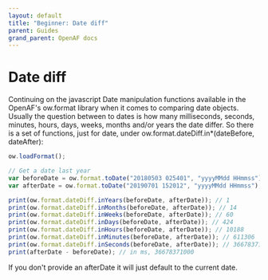 ```yaml
---
layout: default
title: "Beginner: Date diff"
parent: Guides
grand_parent: OpenAF docs
---
```


# Date diff

Continuing on the javascript Date manipulation functions available in the OpenAF's ow.format library when it comes to comparing date objects. Usually the question between to dates is how many milliseconds, seconds, minutes, hours, days, weeks, months and/or years the date differ. So there is a set of functions, just for date, under ow.format.dateDiff.in*(dateBefore, dateAfter):

````javascript
ow.loadFormat();

// Get a date last year
var beforeDate = ow.format.toDate("20180503 025401", "yyyyMMdd HHmmss");
var afterDate = ow.format.toDate("20190701 152012", "yyyyMMdd HHmmss");

print(ow.format.dateDiff.inYears(beforeDate, afterDate)); // 1
print(ow.format.dateDiff.inMonths(beforeDate, afterDate)); // 14
print(ow.format.dateDiff.inWeeks(beforeDate, afterDate)); // 60
print(ow.format.dateDiff.inDays(beforeDate, afterDate)); // 424
print(ow.format.dateDiff.inHours(beforeDate, afterDate)); // 10188
print(ow.format.dateDiff.inMinutes(beforeDate, afterDate)); // 611306
print(ow.format.dateDiff.inSeconds(beforeDate, afterDate)); // 36678371
print(afterDate - beforeDate); // in ms, 36678371000
````

If you don't provide an afterDate it will just default to the current date.
